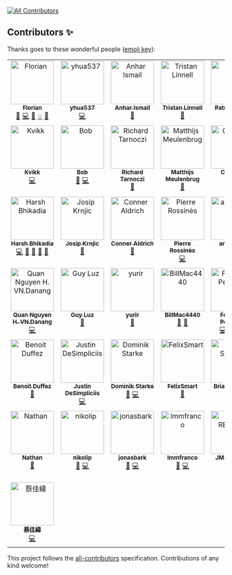 <!-- ALL-CONTRIBUTORS-BADGE:START - Do not remove or modify this section -->
<a href="https://github.com/flutternetwork/WiFiFlutter/blob/master/CONTRIBUTORS.md#contributors-"><img src="https://img.shields.io/badge/all_contributors-55-orange.svg" alt="All Contributors" /></a>
<!-- ALL-CONTRIBUTORS-BADGE:END -->

## Contributors ✨

Thanks goes to these wonderful people ([emoji key](https://allcontributors.org/docs/en/emoji-key)):

<!-- ALL-CONTRIBUTORS-LIST:START - Do not remove or modify this section -->
<!-- prettier-ignore-start -->
<!-- markdownlint-disable -->
<table>
  <tbody>
    <tr>
      <td align="center" valign="top" width="11.11%"><a href="https://www.alternadom.com/"><img src="https://avatars.githubusercontent.com/u/14965352?v=4?s=100" width="100px;" alt="Florian"/><br /><sub><b>Florian</b></sub></a><br /><a href="#ideas-alternadom" title="Ideas, Planning, & Feedback">🤔</a> <a href="https://github.com/flutternetwork/WiFiFlutter/commits?author=alternadom" title="Code">💻</a> <a href="https://github.com/flutternetwork/WiFiFlutter/commits?author=alternadom" title="Documentation">📖</a> <a href="#example-alternadom" title="Examples">💡</a> <a href="https://github.com/flutternetwork/WiFiFlutter/pulls?q=is%3Apr+reviewed-by%3Aalternadom" title="Reviewed Pull Requests">👀</a></td>
      <td align="center" valign="top" width="11.11%"><a href="https://github.com/yhua537"><img src="https://avatars.githubusercontent.com/u/21363409?v=4?s=100" width="100px;" alt="yhua537"/><br /><sub><b>yhua537</b></sub></a><br /><a href="https://github.com/flutternetwork/WiFiFlutter/commits?author=yhua537" title="Code">💻</a></td>
      <td align="center" valign="top" width="11.11%"><a href="https://github.com/anharismail"><img src="https://avatars.githubusercontent.com/u/37614260?v=4?s=100" width="100px;" alt="Anhar Ismail"/><br /><sub><b>Anhar Ismail</b></sub></a><br /><a href="https://dribbble.com/shots/10203130-WiFi-Flutter-Logo-Design" title="Design">🎨</a></td>
      <td align="center" valign="top" width="11.11%"><a href="https://github.com/tristan2468"><img src="https://avatars.githubusercontent.com/u/776717?v=4?s=100" width="100px;" alt="Tristan Linnell"/><br /><sub><b>Tristan Linnell</b></sub></a><br /><a href="https://github.com/flutternetwork/WiFiFlutter/issues?q=author%3Atristan2468" title="Bug reports">🐛</a></td>
      <td align="center" valign="top" width="11.11%"><a href="https://pboos.ch/"><img src="https://avatars.githubusercontent.com/u/398400?v=4?s=100" width="100px;" alt="Patrick Boos"/><br /><sub><b>Patrick Boos</b></sub></a><br /><a href="https://github.com/flutternetwork/WiFiFlutter/commits?author=pboos" title="Code">💻</a> <a href="#example-pboos" title="Examples">💡</a></td>
      <td align="center" valign="top" width="11.11%"><a href="https://www.sfaye.com/"><img src="https://avatars.githubusercontent.com/u/14291522?v=4?s=100" width="100px;" alt="Sébastien Faye"/><br /><sub><b>Sébastien Faye</b></sub></a><br /><a href="https://github.com/flutternetwork/WiFiFlutter/commits?author=sfaye" title="Code">💻</a></td>
      <td align="center" valign="top" width="11.11%"><a href="https://ottomatic.io/"><img src="https://avatars.githubusercontent.com/u/814785?v=4?s=100" width="100px;" alt="Ben Hagen"/><br /><sub><b>Ben Hagen</b></sub></a><br /><a href="https://github.com/flutternetwork/WiFiFlutter/issues?q=author%3Acbenhagen" title="Bug reports">🐛</a> <a href="https://github.com/flutternetwork/WiFiFlutter/commits?author=cbenhagen" title="Code">💻</a></td>
      <td align="center" valign="top" width="11.11%"><a href="https://github.com/minhvn"><img src="https://avatars.githubusercontent.com/u/187747?v=4?s=100" width="100px;" alt="Võ Ngọc Minh"/><br /><sub><b>Võ Ngọc Minh</b></sub></a><br /><a href="https://github.com/flutternetwork/WiFiFlutter/issues?q=author%3Aminhvn" title="Bug reports">🐛</a></td>
      <td align="center" valign="top" width="11.11%"><a href="https://cesarsanz.dev/"><img src="https://avatars.githubusercontent.com/u/9842735?v=4?s=100" width="100px;" alt="Cesar Sanz"/><br /><sub><b>Cesar Sanz</b></sub></a><br /><a href="https://github.com/flutternetwork/WiFiFlutter/issues?q=author%3Acsanz91" title="Bug reports">🐛</a> <a href="https://github.com/flutternetwork/WiFiFlutter/pulls?q=is%3Apr+author%3Acsanz91" title="Code">💻</a></td>
    </tr>
    <tr>
      <td align="center" valign="top" width="11.11%"><a href="https://github.com/TheKvikk"><img src="https://avatars.githubusercontent.com/u/4430316?v=4?s=100" width="100px;" alt="Kvikk"/><br /><sub><b>Kvikk</b></sub></a><br /><a href="https://github.com/flutternetwork/WiFiFlutter/pulls?q=is%3Apr+author%3ATheKvikk" title="Code">💻</a></td>
      <td align="center" valign="top" width="11.11%"><a href="https://github.com/Bmooij"><img src="https://avatars.githubusercontent.com/u/9463244?v=4?s=100" width="100px;" alt="Bob"/><br /><sub><b>Bob</b></sub></a><br /><a href="https://github.com/flutternetwork/WiFiFlutter/issues?q=author%3ABmooij" title="Bug reports">🐛</a> <a href="https://github.com/flutternetwork/WiFiFlutter/pulls?q=is%3Apr+author%3ABmooij" title="Code">💻</a></td>
      <td align="center" valign="top" width="11.11%"><a href="https://github.com/R1cs1KING"><img src="https://avatars.githubusercontent.com/u/22369588?v=4?s=100" width="100px;" alt="Richard Tarnoczi"/><br /><sub><b>Richard Tarnoczi</b></sub></a><br /><a href="https://github.com/flutternetwork/WiFiFlutter/issues?q=author%3AR1cs1KING" title="Bug reports">🐛</a></td>
      <td align="center" valign="top" width="11.11%"><a href="https://github.com/mrm"><img src="https://avatars.githubusercontent.com/u/141798?v=4?s=100" width="100px;" alt="Matthijs Meulenbrug"/><br /><sub><b>Matthijs Meulenbrug</b></sub></a><br /><a href="https://github.com/flutternetwork/WiFiFlutter/issues?q=author%3Amrm" title="Bug reports">🐛</a></td>
      <td align="center" valign="top" width="11.11%"><a href="https://www.crifan.com/"><img src="https://avatars.githubusercontent.com/u/2750682?v=4?s=100" width="100px;" alt="Crifan Li"/><br /><sub><b>Crifan Li</b></sub></a><br /><a href="https://github.com/flutternetwork/WiFiFlutter/issues?q=author%3Acrifan" title="Bug reports">🐛</a> <a href="https://github.com/flutternetwork/WiFiFlutter/pulls?q=is%3Apr+author%3Acrifan" title="Code">💻</a></td>
      <td align="center" valign="top" width="11.11%"><a href="https://github.com/julienrbrt"><img src="https://avatars.githubusercontent.com/u/29894366?v=4?s=100" width="100px;" alt="Julien Robert"/><br /><sub><b>Julien Robert</b></sub></a><br /><a href="https://github.com/flutternetwork/WiFiFlutter/commits?author=julienrbrt" title="Code">💻</a> <a href="#example-julienrbrt" title="Examples">💡</a> <a href="https://github.com/flutternetwork/WiFiFlutter/commits?author=julienrbrt" title="Documentation">📖</a></td>
      <td align="center" valign="top" width="11.11%"><a href="https://github.com/Njuelle"><img src="https://avatars.githubusercontent.com/u/3192870?v=4?s=100" width="100px;" alt="Nicolas Juelle"/><br /><sub><b>Nicolas Juelle</b></sub></a><br /><a href="https://github.com/flutternetwork/WiFiFlutter/issues?q=author%3ANjuelle" title="Bug reports">🐛</a> <a href="https://github.com/flutternetwork/WiFiFlutter/commits?author=Njuelle" title="Code">💻</a> <a href="https://github.com/flutternetwork/WiFiFlutter/commits?author=Njuelle" title="Documentation">📖</a></td>
      <td align="center" valign="top" width="11.11%"><a href="https://github.com/Niek"><img src="https://avatars.githubusercontent.com/u/213140?v=4?s=100" width="100px;" alt="Niek van der Maas"/><br /><sub><b>Niek van der Maas</b></sub></a><br /><a href="https://github.com/flutternetwork/WiFiFlutter/issues?q=author%3ANiek" title="Bug reports">🐛</a> <a href="https://github.com/flutternetwork/WiFiFlutter/pulls?q=is%3Apr+reviewed-by%3ANiek" title="Reviewed Pull Requests">👀</a> <a href="https://github.com/flutternetwork/WiFiFlutter/commits?author=Niek" title="Code">💻</a></td>
      <td align="center" valign="top" width="11.11%"><a href="https://github.com/Nico04"><img src="https://avatars.githubusercontent.com/u/34476051?v=4?s=100" width="100px;" alt="Nicolas B"/><br /><sub><b>Nicolas B</b></sub></a><br /><a href="https://github.com/flutternetwork/WiFiFlutter/issues?q=author%3ANico04" title="Bug reports">🐛</a></td>
    </tr>
    <tr>
      <td align="center" valign="top" width="11.11%"><a href="https://bhikadia.com/"><img src="https://avatars.githubusercontent.com/u/4963236?v=4?s=100" width="100px;" alt="Harsh Bhikadia"/><br /><sub><b>Harsh Bhikadia</b></sub></a><br /><a href="https://github.com/flutternetwork/WiFiFlutter/commits?author=daadu" title="Code">💻</a> <a href="https://github.com/flutternetwork/WiFiFlutter/pulls?q=is%3Apr+reviewed-by%3Adaadu" title="Reviewed Pull Requests">👀</a> <a href="#maintenance-daadu" title="Maintenance">🚧</a> <a href="https://github.com/flutternetwork/WiFiFlutter/commits?author=daadu" title="Documentation">📖</a> <a href="#ideas-daadu" title="Ideas, Planning, & Feedback">🤔</a></td>
      <td align="center" valign="top" width="11.11%"><a href="https://github.com/itsJoKr"><img src="https://avatars.githubusercontent.com/u/11093480?v=4?s=100" width="100px;" alt="Josip Krnjic"/><br /><sub><b>Josip Krnjic</b></sub></a><br /><a href="https://github.com/flutternetwork/WiFiFlutter/issues?q=author%3AitsJoKr" title="Bug reports">🐛</a></td>
      <td align="center" valign="top" width="11.11%"><a href="https://github.com/ConProgramming"><img src="https://avatars.githubusercontent.com/u/20548516?v=4?s=100" width="100px;" alt="Conner Aldrich"/><br /><sub><b>Conner Aldrich</b></sub></a><br /><a href="https://github.com/flutternetwork/WiFiFlutter/issues?q=author%3AConProgramming" title="Bug reports">🐛</a></td>
      <td align="center" valign="top" width="11.11%"><a href="https://github.com/RossinesP"><img src="https://avatars.githubusercontent.com/u/6748573?v=4?s=100" width="100px;" alt="Pierre Rossinès"/><br /><sub><b>Pierre Rossinès</b></sub></a><br /><a href="https://github.com/flutternetwork/WiFiFlutter/pulls?q=is%3Apr+author%3ARossinesP" title="Code">💻</a></td>
      <td align="center" valign="top" width="11.11%"><a href="https://github.com/andzejsw"><img src="https://avatars.githubusercontent.com/u/7814734?v=4?s=100" width="100px;" alt="andzejsw"/><br /><sub><b>andzejsw</b></sub></a><br /><a href="https://github.com/flutternetwork/WiFiFlutter/issues?q=author%3Aandzejsw" title="Bug reports">🐛</a></td>
      <td align="center" valign="top" width="11.11%"><a href="https://github.com/sanjay4one"><img src="https://avatars.githubusercontent.com/u/6861594?v=4?s=100" width="100px;" alt="Sanjay Sah"/><br /><sub><b>Sanjay Sah</b></sub></a><br /><a href="https://github.com/flutternetwork/WiFiFlutter/issues?q=author%3Asanjay4one" title="Bug reports">🐛</a></td>
      <td align="center" valign="top" width="11.11%"><a href="https://qiita.com/Dreamwalker"><img src="https://avatars.githubusercontent.com/u/19484515?v=4?s=100" width="100px;" alt="Dreamwalker"/><br /><sub><b>Dreamwalker</b></sub></a><br /><a href="https://github.com/flutternetwork/WiFiFlutter/issues?q=author%3AJAICHANGPARK" title="Bug reports">🐛</a></td>
      <td align="center" valign="top" width="11.11%"><a href="https://github.com/krishnaaro"><img src="https://avatars.githubusercontent.com/u/37663346?v=4?s=100" width="100px;" alt="Kriss_Frost"/><br /><sub><b>Kriss_Frost</b></sub></a><br /><a href="https://github.com/flutternetwork/WiFiFlutter/issues?q=author%3Akrishnaaro" title="Bug reports">🐛</a></td>
      <td align="center" valign="top" width="11.11%"><a href="https://asiantech.vn/"><img src="https://avatars.githubusercontent.com/u/14215709?v=4?s=100" width="100px;" alt="Binh Do D."/><br /><sub><b>Binh Do D.</b></sub></a><br /><a href="https://github.com/flutternetwork/WiFiFlutter/issues?q=author%3Amvn-binhdo-dn" title="Bug reports">🐛</a></td>
    </tr>
    <tr>
      <td align="center" valign="top" width="11.11%"><a href="https://github.com/mvn-quannguyen2-dn"><img src="https://avatars.githubusercontent.com/u/40161877?v=4?s=100" width="100px;" alt="Quan Nguyen H. VN.Danang"/><br /><sub><b>Quan Nguyen H. VN.Danang</b></sub></a><br /><a href="https://github.com/flutternetwork/WiFiFlutter/commits?author=mvn-quannguyen2-dn" title="Code">💻</a></td>
      <td align="center" valign="top" width="11.11%"><a href="https://github.com/guyluz11"><img src="https://avatars.githubusercontent.com/u/9304740?v=4?s=100" width="100px;" alt="Guy Luz"/><br /><sub><b>Guy Luz</b></sub></a><br /><a href="https://github.com/flutternetwork/WiFiFlutter/issues?q=author%3Aguyluz11" title="Bug reports">🐛</a></td>
      <td align="center" valign="top" width="11.11%"><a href="https://github.com/yurir"><img src="https://avatars.githubusercontent.com/u/695168?v=4?s=100" width="100px;" alt="yurir"/><br /><sub><b>yurir</b></sub></a><br /><a href="https://github.com/flutternetwork/WiFiFlutter/issues?q=author%3Ayurir" title="Bug reports">🐛</a></td>
      <td align="center" valign="top" width="11.11%"><a href="https://github.com/BillMac4440"><img src="https://avatars.githubusercontent.com/u/77397887?v=4?s=100" width="100px;" alt="BillMac4440"/><br /><sub><b>BillMac4440</b></sub></a><br /><a href="https://github.com/flutternetwork/WiFiFlutter/issues?q=author%3ABillMac4440" title="Bug reports">🐛</a> <a href="https://github.com/flutternetwork/WiFiFlutter/pulls?q=is%3Apr+reviewed-by%3ABillMac4440" title="Reviewed Pull Requests">👀</a></td>
      <td align="center" valign="top" width="11.11%"><a href="https://www.evolware.org/"><img src="https://avatars.githubusercontent.com/u/19709142?v=4?s=100" width="100px;" alt="Federico Pellegrin"/><br /><sub><b>Federico Pellegrin</b></sub></a><br /><a href="https://github.com/flutternetwork/WiFiFlutter/commits?author=fedepell" title="Code">💻</a> <a href="https://github.com/flutternetwork/WiFiFlutter/pulls?q=is%3Apr+reviewed-by%3Afedepell" title="Reviewed Pull Requests">👀</a> <a href="https://github.com/flutternetwork/WiFiFlutter/issues?q=author%3Afedepell" title="Bug reports">🐛</a> <a href="https://github.com/flutternetwork/WiFiFlutter/commits?author=fedepell" title="Documentation">📖</a></td>
      <td align="center" valign="top" width="11.11%"><a href="https://github.com/diegotori"><img src="https://avatars.githubusercontent.com/u/1844568?v=4?s=100" width="100px;" alt="Diego Tori"/><br /><sub><b>Diego Tori</b></sub></a><br /><a href="https://github.com/flutternetwork/WiFiFlutter/pulls?q=is%3Apr+reviewed-by%3Adiegotori" title="Reviewed Pull Requests">👀</a></td>
      <td align="center" valign="top" width="11.11%"><a href="https://github.com/IskanderA1"><img src="https://avatars.githubusercontent.com/u/54811073?v=4?s=100" width="100px;" alt="IskanderA1"/><br /><sub><b>IskanderA1</b></sub></a><br /><a href="https://github.com/flutternetwork/WiFiFlutter/search?q=IskanderA1&type=commits" title="Code">💻</a></td>
      <td align="center" valign="top" width="11.11%"><a href="https://github.com/EgHubs"><img src="https://avatars.githubusercontent.com/u/73994357?v=4?s=100" width="100px;" alt="EgHubs"/><br /><sub><b>EgHubs</b></sub></a><br /><a href="https://github.com/flutternetwork/WiFiFlutter/issues?q=author%3AEgHubs" title="Bug reports">🐛</a></td>
      <td align="center" valign="top" width="11.11%"><a href="https://mavyfaby.ml/"><img src="https://avatars.githubusercontent.com/u/51808724?v=4?s=100" width="100px;" alt="Maverick G. Fabroa"/><br /><sub><b>Maverick G. Fabroa</b></sub></a><br /><a href="https://github.com/flutternetwork/WiFiFlutter/commits?author=mavyfaby" title="Code">💻</a> <a href="#example-mavyfaby" title="Examples">💡</a> <a href="https://github.com/flutternetwork/WiFiFlutter/commits?author=mavyfaby" title="Documentation">📖</a> <a href="https://github.com/flutternetwork/WiFiFlutter/pulls?q=is%3Apr+reviewed-by%3Amavyfaby" title="Reviewed Pull Requests">👀</a></td>
    </tr>
    <tr>
      <td align="center" valign="top" width="11.11%"><a href="https://github.com/BenoitDuffez"><img src="https://avatars.githubusercontent.com/u/802209?v=4?s=100" width="100px;" alt="Benoit Duffez"/><br /><sub><b>Benoit Duffez</b></sub></a><br /><a href="https://github.com/flutternetwork/WiFiFlutter/issues?q=author%3ABenoitDuffez" title="Bug reports">🐛</a></td>
      <td align="center" valign="top" width="11.11%"><a href="https://jscd.pw/"><img src="https://avatars.githubusercontent.com/u/30761811?v=4?s=100" width="100px;" alt="Justin DeSimpliciis"/><br /><sub><b>Justin DeSimpliciis</b></sub></a><br /><a href="https://github.com/flutternetwork/WiFiFlutter/commits?author=jscd" title="Code">💻</a></td>
      <td align="center" valign="top" width="11.11%"><a href="https://github.com/DominikStarke"><img src="https://avatars.githubusercontent.com/u/5812061?v=4?s=100" width="100px;" alt="Dominik Starke"/><br /><sub><b>Dominik Starke</b></sub></a><br /><a href="https://github.com/flutternetwork/WiFiFlutter/issues?q=author%3ADominikStarke" title="Bug reports">🐛</a> <a href="https://github.com/flutternetwork/WiFiFlutter/commits?author=DominikStarke" title="Code">💻</a></td>
      <td align="center" valign="top" width="11.11%"><a href="https://github.com/felixsmart"><img src="https://avatars.githubusercontent.com/u/48223844?v=4?s=100" width="100px;" alt="FelixSmart"/><br /><sub><b>FelixSmart</b></sub></a><br /><a href="https://github.com/flutternetwork/WiFiFlutter/issues?q=author%3Afelixsmart" title="Bug reports">🐛</a></td>
      <td align="center" valign="top" width="11.11%"><a href="https://github.com/briansemrau"><img src="https://avatars.githubusercontent.com/u/6376721?v=4?s=100" width="100px;" alt="Brian Semrau"/><br /><sub><b>Brian Semrau</b></sub></a><br /><a href="https://github.com/flutternetwork/WiFiFlutter/issues?q=author%3Abriansemrau" title="Bug reports">🐛</a></td>
      <td align="center" valign="top" width="11.11%"><a href="https://github.com/Hallot"><img src="https://avatars.githubusercontent.com/u/3803503?v=4?s=100" width="100px;" alt="Hallot"/><br /><sub><b>Hallot</b></sub></a><br /><a href="https://github.com/flutternetwork/WiFiFlutter/issues?q=author%3AHallot" title="Bug reports">🐛</a> <a href="https://github.com/flutternetwork/WiFiFlutter/commits?author=Hallot" title="Code">💻</a> <a href="https://github.com/flutternetwork/WiFiFlutter/pulls?q=is%3Apr+reviewed-by%3AHallot" title="Reviewed Pull Requests">👀</a></td>
      <td align="center" valign="top" width="11.11%"><a href="https://github.com/pedrojalbuquerque"><img src="https://avatars.githubusercontent.com/u/65260772?v=4?s=100" width="100px;" alt="Pedro Albuquerque"/><br /><sub><b>Pedro Albuquerque</b></sub></a><br /><a href="https://github.com/flutternetwork/WiFiFlutter/issues?q=author%3Apedrojalbuquerque" title="Bug reports">🐛</a></td>
      <td align="center" valign="top" width="11.11%"><a href="https://github.com/starsoft4u"><img src="https://avatars.githubusercontent.com/u/64193300?v=4?s=100" width="100px;" alt="Starsoft4u"/><br /><sub><b>Starsoft4u</b></sub></a><br /><a href="https://github.com/flutternetwork/WiFiFlutter/issues?q=author%3Astarsoft4u" title="Bug reports">🐛</a></td>
      <td align="center" valign="top" width="11.11%"><a href="https://github.com/troyredder"><img src="https://avatars.githubusercontent.com/u/30933678?v=4?s=100" width="100px;" alt="troyredder"/><br /><sub><b>troyredder</b></sub></a><br /><a href="https://github.com/flutternetwork/WiFiFlutter/issues?q=author%3Atroyredder" title="Bug reports">🐛</a></td>
    </tr>
    <tr>
      <td align="center" valign="top" width="11.11%"><a href="https://github.com/nathan2day"><img src="https://avatars.githubusercontent.com/u/17063283?v=4?s=100" width="100px;" alt="Nathan"/><br /><sub><b>Nathan</b></sub></a><br /><a href="https://github.com/flutternetwork/WiFiFlutter/issues?q=author%3Anathan2day" title="Bug reports">🐛</a></td>
      <td align="center" valign="top" width="11.11%"><a href="https://github.com/nikolip"><img src="https://avatars.githubusercontent.com/u/44801617?v=4?s=100" width="100px;" alt="nikolip"/><br /><sub><b>nikolip</b></sub></a><br /><a href="https://github.com/flutternetwork/WiFiFlutter/issues?q=author%3Anikolip" title="Bug reports">🐛</a> <a href="https://github.com/flutternetwork/WiFiFlutter/commits?author=nikolip" title="Code">💻</a></td>
      <td align="center" valign="top" width="11.11%"><a href="http://jonasbark.de/"><img src="https://avatars.githubusercontent.com/u/1151304?v=4?s=100" width="100px;" alt="jonasbark"/><br /><sub><b>jonasbark</b></sub></a><br /><a href="https://github.com/flutternetwork/WiFiFlutter/issues?q=author%3Ajonasbark" title="Bug reports">🐛</a> <a href="https://github.com/flutternetwork/WiFiFlutter/commits?author=jonasbark" title="Code">💻</a></td>
      <td align="center" valign="top" width="11.11%"><a href="https://github.com/lmmfranco"><img src="https://avatars.githubusercontent.com/u/5719409?v=4?s=100" width="100px;" alt="lmmfranco"/><br /><sub><b>lmmfranco</b></sub></a><br /><a href="https://github.com/flutternetwork/WiFiFlutter/issues?q=author%3Almmfranco" title="Bug reports">🐛</a> <a href="https://github.com/flutternetwork/WiFiFlutter/commits?author=lmmfranco" title="Code">💻</a></td>
      <td align="center" valign="top" width="11.11%"><a href="https://github.com/PoloLacoste"><img src="https://avatars.githubusercontent.com/u/18294375?v=4?s=100" width="100px;" alt="JM REMEUR"/><br /><sub><b>JM REMEUR</b></sub></a><br /><a href="https://github.com/flutternetwork/WiFiFlutter/commits?author=PoloLacoste" title="Code">💻</a> <a href="https://github.com/flutternetwork/WiFiFlutter/commits?author=PoloLacoste" title="Documentation">📖</a></td>
      <td align="center" valign="top" width="11.11%"><a href="https://github.com/adnreych"><img src="https://avatars.githubusercontent.com/u/47110538?v=4?s=100" width="100px;" alt="Denis"/><br /><sub><b>Denis</b></sub></a><br /><a href="https://github.com/flutternetwork/WiFiFlutter/issues?q=author%3Aadnreych" title="Bug reports">🐛</a> <a href="https://github.com/flutternetwork/WiFiFlutter/commits?author=adnreych" title="Code">💻</a></td>
      <td align="center" valign="top" width="11.11%"><a href="https://github.com/kbessemer"><img src="https://avatars.githubusercontent.com/u/85629592?v=4?s=100" width="100px;" alt="kbessemer"/><br /><sub><b>kbessemer</b></sub></a><br /><a href="https://github.com/flutternetwork/WiFiFlutter/issues?q=author%3Akbessemer" title="Bug reports">🐛</a></td>
      <td align="center" valign="top" width="11.11%"><a href="https://github.com/darhaywa"><img src="https://avatars.githubusercontent.com/u/54070183?v=4?s=100" width="100px;" alt="Daren Hayward"/><br /><sub><b>Daren Hayward</b></sub></a><br /><a href="https://github.com/flutternetwork/WiFiFlutter/search?q=darhaywa&type=commits" title="Code">💻</a></td>
      <td align="center" valign="top" width="11.11%"><a href="https://github.com/Martichou"><img src="https://avatars.githubusercontent.com/u/23138751?v=4?s=100" width="100px;" alt="Martin André"/><br /><sub><b>Martin André</b></sub></a><br /><a href="https://github.com/flutternetwork/WiFiFlutter/search?q=Martichou&type=commits" title="Code">💻</a></td>
    </tr>
    <tr>
      <td align="center" valign="top" width="11.11%"><a href="https://github.com/weitsai"><img src="https://avatars.githubusercontent.com/u/1283491?v=4?s=100" width="100px;" alt="蔡佳緯"/><br /><sub><b>蔡佳緯</b></sub></a><br /><a href="https://github.com/flutternetwork/WiFiFlutter/commits?author=weitsai" title="Code">💻</a></td>
    </tr>
  </tbody>
</table>

<!-- markdownlint-restore -->
<!-- prettier-ignore-end -->

<!-- ALL-CONTRIBUTORS-LIST:END -->

This project follows the [all-contributors](https://github.com/all-contributors/all-contributors) specification. Contributions of any kind welcome!
